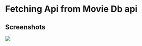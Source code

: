 # Fetching Api from Movie Db api
## Screenshots
<img src="https://raw.githubusercontent.com/ashishrawat2911/Android-PopularMovies/master/screenshots/popularmovies.png">